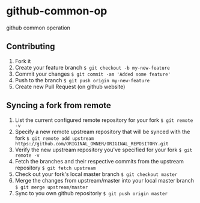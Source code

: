 # github-common-op
github common operation

## Contributing

1. Fork it
2. Create your feature branch
   `$ git checkout -b my-new-feature`
3. Commit your changes 
   `$ git commit -am 'Added some feature'`
4. Push to the branch 
   `$ git push origin my-new-feature`
5. Create new Pull Request (on github website)

## Syncing a fork from remote
1. List the current configured remote repository for your fork
   `$ git remote -v`
2. Specify a new remote upstream repository that will be synced with the fork 
   `$ git remote add upstream https://github.com/ORIGINAL_OWNER/ORIGINAL_REPOSITORY.git`
3. Verify the new upstream repository you've specified for your fork 
   `$ git remote -v`
4. Fetch the branches and their respective commits from the upstream repository 
   `$ git fetch upstream`
5. Check out your fork's local master branch
   `$ git checkout master`
6. Merge the changes from upstream/master into your local master branch
   `$ git merge upstream/master`
7. Sync to you own github repositoriy
   `$ git push origin master`
